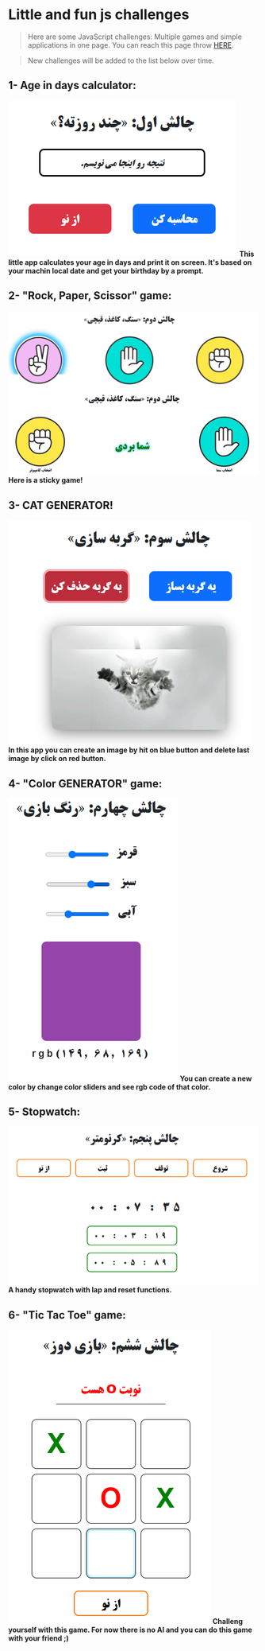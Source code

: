 # Little and fun js challenges
> Here are some JavaScript challenges: Multiple games and simple applications in one page.
> You can reach this page throw [HERE](https://little-and-fun-js-challenges.glitch.me/).

> New challenges will be added to the list below over time.
## 1- Age in days calculator:
![](assets/1.png)
**This little app calculates your age in days and print it on screen. It's based on your machin local date and get your birthday by a prompt.**

## 2- "Rock, Paper, Scissor" game:
![](assets/2.png)
![](assets/2-2.png)
**Here is a sticky game!**

## 3- CAT GENERATOR!
![](assets/3.png)
**In this app you can create an image by hit on blue button and delete last image by click on red button.**

## 4- "Color GENERATOR" game:
![](assets/4.png)
**You can create a new color by change color sliders and see rgb code of that color.**

## 5- Stopwatch:
![](assets/5.png)
**A handy stopwatch with lap and reset functions.**

## 6- "Tic Tac Toe" game:
![](assets/6.png)
**Challeng yourself with this game. For now there is no AI and you can do this game with your friend ;)**



